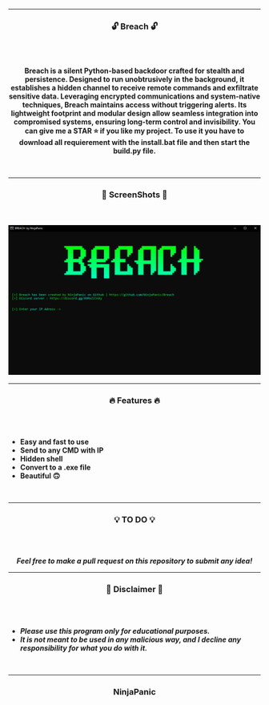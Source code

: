 -----

### <p align="center">🔓 Breach 🔓</p>

<br><br>
<p align="center">
<strong>
Breach is a silent Python-based backdoor crafted for stealth and persistence. Designed to run unobtrusively in the background, it establishes a hidden channel to receive remote commands and exfiltrate sensitive data. Leveraging encrypted communications and system-native techniques, Breach maintains access without triggering alerts. Its lightweight footprint and modular design allow seamless integration into compromised systems, ensuring long-term control and invisibility. You can give me a STAR ⭐ if you like my project.
To use it you have to download all requierement with the install.bat file and then start the build.py file. 
</strong>
</p>
<br>

-----

### <p align="center">👀 ScreenShots 👀</p>

<br><br>
<img src="https://raw.githubusercontent.com/NinjaPanic/Images/refs/heads/main/Breach_Capture.png">
<br>

-----

### <p align="center">🔥 Features 🔥</p>

<br><br>
<strong>
* Easy and fast to use
* Send to any CMD with IP
* Hidden shell
* Convert to a .exe file
* Beautiful 🙃
</strong>
<br>

-----

### <p align="center">💡 TO DO 💡</p>

<br><br>
<p align="center"><strong><i>Feel free to make a pull request on this repository to submit any idea!</i></strong</p>
<br>

-----

### <p align="center">📌 Disclaimer 📌</p>

<br><br>
* ***Please use this program only for educational purposes.***
* ***It is not meant to be used in any malicious way, and I decline any responsibility for what you do with it.***
<br>

-----

### <p align="center">NinjaPanic</p>
